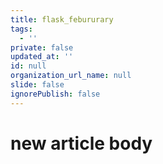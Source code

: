 ```yaml
---
title: flask_febururary
tags:
  - ''
private: false
updated_at: ''
id: null
organization_url_name: null
slide: false
ignorePublish: false
---
```

# new article body
